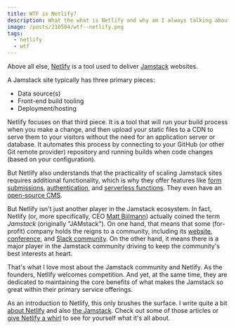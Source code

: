 ```yaml
---
title: WTF is Netlify?
description: What the what is Netlify and why am I always talking about it?
image: /posts/210504/wtf--netlify.png
tags:
  - netlify
  - wtf
---
```


Above all else, [Netlify](https://www.netlify.com/about/) is a tool used to deliver [Jamstack](/posts/wtf-is-jamstack) websites.

A Jamstack site typically has three primary pieces:

- Data source(s)
- Front-end build tooling
- Deployment/hosting

Netlify focuses on that third piece. It is a tool that will run your build process when you make a change, and then upload your static files to a CDN to serve them to your visitors without the need for an application server or database. It automates this process by connecting to your GitHub (or other Git remote provider) repository and running builds when code changes (based on your configuration).

But Netlify also understands that the practicality of scaling Jamstack sites requires additional functionality, which is why they offer features like [form submissions](https://www.netlify.com/products/forms/), [authentication](https://docs.netlify.com/visitor-access/identity/), and [serverless functions](https://www.netlify.com/products/functions/). They even have an [open-source CMS](https://www.netlifycms.org/).

But Netlify isn't just another player in the Jamstack ecosystem. In fact, Netlify (or, more specifically, CEO [Matt Biilmann](https://twitter.com/biilmann)) actually coined the term _Jamstack_ (originally "JAMstack"). On one hand, that means that some (for-profit) company holds the reigns to a community, including its [website](https://jamstack.org/), [conference](https://jamstackconf.com/), and [Slack community](https://jamstack.org/slack). On the other hand, it means there is a major player in the Jamstack community driving to keep the community's best interests at heart.

That's what I love most about the Jamstack community and Netlify. As the founders, Netlify welcomes competition. And yet, at the same time, they are dedicated to maintaining the core benefits of what makes the Jamstack so great within their primary service offerings.

As an introduction to Netlify, this only brushes the surface. I write quite a bit [about Netlify](/topics/netlify/) and also [the Jamstack](/topics/jamstack/). Check out some of those articles or [give Netlify a whirl](https://app.netlify.com/) to see for yourself what it's all about.
